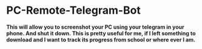 # PC-Remote-Telegram-Bot
**This will allow you to screenshot your PC using your telegram in your phone. And shut it down. This is pretty useful for me, if I left something to download and I want to track its progress from school or where ever I am.**
